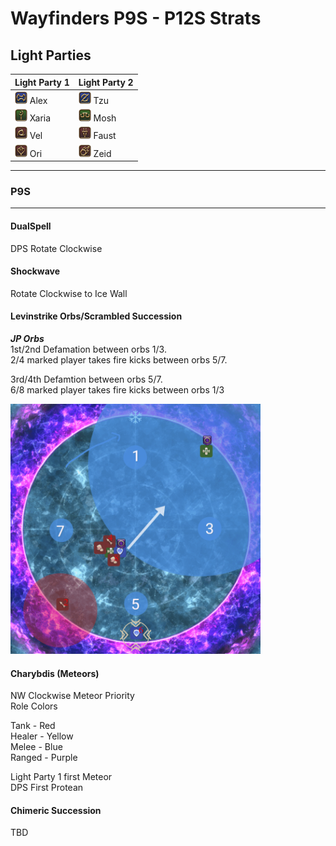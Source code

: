 # Wayfinders P9S - P12S Strats

## Light Parties  

| Light Party 1 | Light Party 2 |
| ------------- | --------------|
|<img src="icons/01_TANK/Job/Warrior.png" alt="drawing" width="20"/> Alex | <img src="icons/01_TANK/Job/Gunbreaker.png" alt="drawing" width="20"/> Tzu
|<img src="icons/02_HEALER/Job/WhiteMage.png" alt="drawing" width="20"/> Xaria | <img src="icons/02_HEALER/Job/Scholar.png" alt="drawing" width="20"/> Mosh
|<img src="icons/03_DPS/Job/Ninja.png" alt="drawing" width="20"/> Vel | <img src="icons/03_DPS/Job/Dragoon.png" alt="drawing" width="20"/> Faust
|<img src="icons/03_DPS//Job/Dancer.png" alt="drawing" width="20"/> Ori | <img src="icons/03_DPS/Job/BlackMage.png" alt="drawing" width="20"/> Zeid  


---  

### **P9S**
--- 

#### **DualSpell** 
DPS Rotate Clockwise

#### **Shockwave** 
Rotate Clockwise to Ice Wall

#### **Levinstrike Orbs/Scrambled Succession** 

***JP Orbs***  
1st/2nd Defamation between orbs 1/3.  
2/4 marked player takes fire kicks between orbs 5/7. 

3rd/4th Defamtion between orbs 5/7.  
6/8 marked player takes fire kicks between orbs 1/3  

<img src="resources/p9s/LC-JP.gif" alt="lcjp" width="400"/>  

#### **Charybdis (Meteors)** 
NW Clockwise Meteor Priority  
Role Colors

Tank - Red  
Healer - Yellow  
Melee - Blue  
Ranged - Purple  

Light Party 1 first Meteor  
DPS First Protean

#### **Chimeric Succession** 
TBD